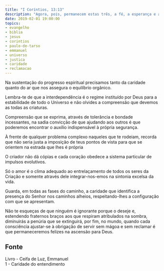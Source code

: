```yaml
---
title: "I Coríntios, 13:13"
description: "Agora, pois, permanecem estas três, a fé, a esperança e a caridade; porém, a maior destas é a caridade"
date: 2019-02-01 19:00:00
topics: 
- evangelho
- biblia
- jesus
- corintios
- paulo-de-tarso
- emmanuel
- universo
- justica
- caridade
- reclamacao
---
```


Na sustentação do progresso espiritual precisamos tanto da caridade quanto do ar que nos
assegura o equilíbrio orgânico.

Lembra-te de que a interdependência é o regime instituído por Deus para a
estabilidade de todo o Universo e não olvides a compreensão que devemos as todas
as criaturas.

Compreensão que se exprima, através de tolerância e bondade incessantes, na
sadia convicção de que ajudando aos outros é que poderemos encontrar o auxílio
indispensável à própria segurança.

À frente de qualquer problema complexo naqueles que te rodeiam, recorda que não
seria justa a imposição de teus pontos de vista para que se orientem na estrada
que lhes é própria

O criador não dá cópias e cada coração obedece a sistema particular de impulsos
evolutivos.

Só o amor é o clima adequado ao entrelaçamento de todos os seres da Criação e somente
através dele integrar-nos-emos na sintonia excelsa da vida.

Guarda, em todas as fases do caminho, a caridade que identifica a presença do
Senhor nos caminhos alheios, respeitando-lhes a configuração com que se
apresentam.

Não te esqueças de que ninguém é ignorante porque o deseje e, estendendo
fraternos braços aos que respiram atribulados na sombra, diminuirás a penúria
que se extinguirá, por fim, no mundo, quando cada consciência ajustar-se à
obrigação de servir sem mágoa e sem reclamar é que permaneceremos felizes na
ascensão para Deus.

## Fonte
Livro - Ceifa de Luz, Emmanuel  
1 - Caridade do entendimento
